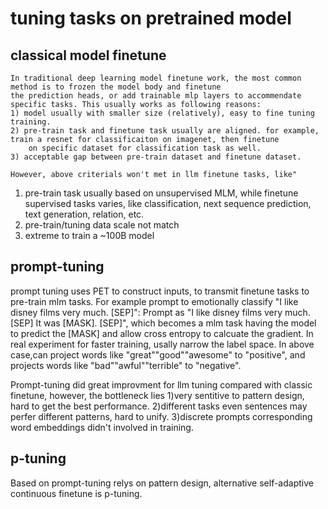 # tuning tasks on pretrained model 

## classical model finetune
	In traditional deep learning model finetune work, the most common method is to frozen the model body and finetune
	the prediction heads, or add trainable mlp layers to accommendate specific tasks. This usually works as following reasons:
	1) model usually with smaller size (relatively), easy to fine tuning training.
	2) pre-train task and finetune task usually are aligned. for example, train a resnet for classificaiton on imagenet, then finetune
   		on specific dataset for classification task as well.
	3) acceptable gap between pre-train dataset and finetune dataset.

	However, above criterials won't met in llm finetune tasks, like"
  1) pre-train task usually based on unsupervised MLM, while finetune supervised tasks varies, like classification, next sequence
     prediction, text generation, relation, etc.
  2) pre-train/tuning data scale not match
  3) extreme to train a ~100B model


## prompt-tuning
prompt tuning uses PET to construct inputs, to transmit finetune tasks to pre-train mlm tasks.
For example prompt to emotionally classify "I like disney films very much. [SEP]":
Prompt as "I like disney films very much. [SEP] It was [MASK]. [SEP]", which becomes a mlm task having the model to predict the [MASK]
and allow cross entropy to calcuate the gradient. 
In real experiment for faster training, usally narrow the label space. In above case,can project words like "great""good""awesome" to
"positive", and projects words like "bad""awful""terrible" to "negative".


Prompt-tuning did great improvment for llm tuning compared with classic finetune, however, the bottleneck lies 1)very sentitive to
pattern design, hard to get the best performance. 2)different tasks even sentences may perfer different patterns, hard to unify. 
3)discrete prompts corresponding word embeddings didn't involved in training.

## p-tuning
Based on prompt-tuning relys on pattern design, alternative self-adaptive continuous finetune is p-tuning.

   
